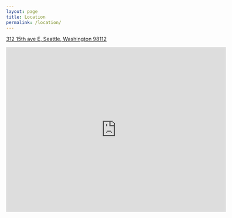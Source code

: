 ```yaml
---
layout: page
title: Location
permalink: /location/
---
```

[312 15th ave E, Seattle, Washington 98112](https://goo.gl/maps/Q6JbtJcBRuD5KVTt9)
<iframe width="600" height="450" frameborder="0" style="border:0" src="https://www.google.com/maps/embed/v1/place?q=312%2015th%20ave%20E%2C%20Seattle%2C%20Washington%2098112&key=AIzaSyBqXDhgDkYeiMmvywBizHFGcU_KVcyylJ8" allowfullscreen></iframe>